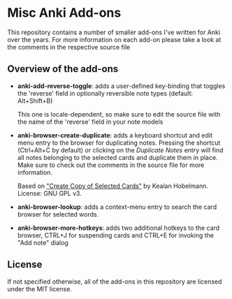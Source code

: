 # Misc Anki Add-ons

This repository contains a number of smaller add-ons I've written for Anki over the years. For more information on each add-on please take a look at the comments in the respective source file

## Overview of the add-ons

- **anki-add-reverse-toggle**: adds a user-defined key-binding that toggles the 'reverse' field in optionally reversible note types (default: Alt+Shift+B)
 
    This one is locale-dependent, so make sure to edit the source file with the name of the 'reverse' field in your note models

- **anki-browser-create-duplicate**: adds a keyboard shortcut and edit menu entry to the browser for duplicating notes. Pressing the shortcut (Ctrl+Alt+C by default) or clicking on the *Duplicate Notes* entry will find all notes belonging to the selected cards and duplicate them in place. Make sure to check out the comments in the source file for more information. 

    Based on ["Create Copy of Selected Cards"](https://ankiweb.net/shared/info/787914845) by Kealan Hobelmann. License: GNU GPL v3.

- **anki-browser-lookup**: adds a context-menu entry to search the card browser for selected words.
- **anki-browser-more-hotkeys**: adds two additional hotkeys to the card browser, CTRL+J for suspending cards and CTRL+E for invoking the "Add note" dialog

## License

If not specified otherwise, all of the add-ons in this repository are licensed under the MIT license.